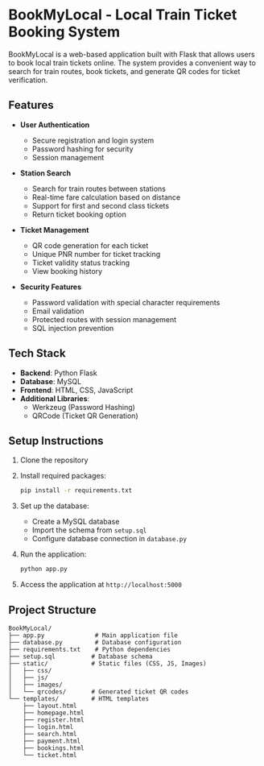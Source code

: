 # BookMyLocal - Local Train Ticket Booking System

BookMyLocal is a web-based application built with Flask that allows users to book local train tickets online. The system provides a convenient way to search for train routes, book tickets, and generate QR codes for ticket verification.

## Features

- **User Authentication**
  - Secure registration and login system
  - Password hashing for security
  - Session management

- **Station Search**
  - Search for train routes between stations
  - Real-time fare calculation based on distance
  - Support for first and second class tickets
  - Return ticket booking option

- **Ticket Management**
  - QR code generation for each ticket
  - Unique PNR number for ticket tracking
  - Ticket validity status tracking
  - View booking history

- **Security Features**
  - Password validation with special character requirements
  - Email validation
  - Protected routes with session management
  - SQL injection prevention

## Tech Stack

- **Backend**: Python Flask
- **Database**: MySQL
- **Frontend**: HTML, CSS, JavaScript
- **Additional Libraries**:
  - Werkzeug (Password Hashing)
  - QRCode (Ticket QR Generation)

## Setup Instructions

1. Clone the repository

2. Install required packages:
   ```bash
   pip install -r requirements.txt
   ```

3. Set up the database:
   - Create a MySQL database
   - Import the schema from `setup.sql`
   - Configure database connection in `database.py`

4. Run the application:
   ```bash
   python app.py
   ```

5. Access the application at `http://localhost:5000`

## Project Structure

```
BookMyLocal/
├── app.py              # Main application file
├── database.py         # Database configuration
├── requirements.txt    # Python dependencies
├── setup.sql          # Database schema
├── static/            # Static files (CSS, JS, Images)
│   ├── css/
│   ├── js/
│   ├── images/
│   └── qrcodes/       # Generated ticket QR codes
└── templates/         # HTML templates
    ├── layout.html
    ├── homepage.html
    ├── register.html
    ├── login.html
    ├── search.html
    ├── payment.html
    ├── bookings.html
    └── ticket.html
```

